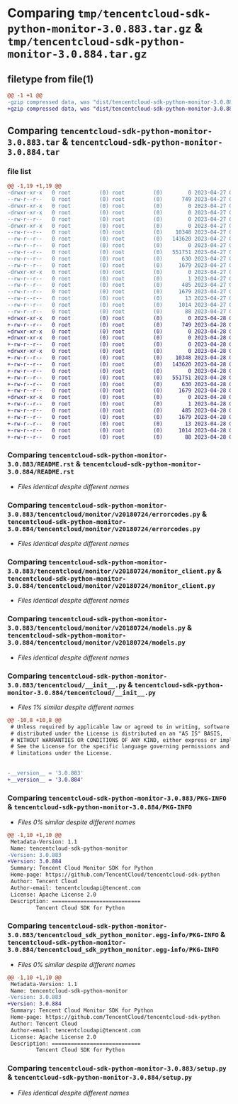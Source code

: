 # Comparing `tmp/tencentcloud-sdk-python-monitor-3.0.883.tar.gz` & `tmp/tencentcloud-sdk-python-monitor-3.0.884.tar.gz`

## filetype from file(1)

```diff
@@ -1 +1 @@
-gzip compressed data, was "dist/tencentcloud-sdk-python-monitor-3.0.883.tar", last modified: Thu Apr 27 00:40:57 2023, max compression
+gzip compressed data, was "dist/tencentcloud-sdk-python-monitor-3.0.884.tar", last modified: Fri Apr 28 02:31:05 2023, max compression
```

## Comparing `tencentcloud-sdk-python-monitor-3.0.883.tar` & `tencentcloud-sdk-python-monitor-3.0.884.tar`

### file list

```diff
@@ -1,19 +1,19 @@
-drwxr-xr-x   0 root         (0) root         (0)        0 2023-04-27 00:40:57.000000 tencentcloud-sdk-python-monitor-3.0.883/
--rw-r--r--   0 root         (0) root         (0)      749 2023-04-27 00:40:56.000000 tencentcloud-sdk-python-monitor-3.0.883/README.rst
-drwxr-xr-x   0 root         (0) root         (0)        0 2023-04-27 00:40:57.000000 tencentcloud-sdk-python-monitor-3.0.883/tencentcloud/
-drwxr-xr-x   0 root         (0) root         (0)        0 2023-04-27 00:40:57.000000 tencentcloud-sdk-python-monitor-3.0.883/tencentcloud/monitor/
--rw-r--r--   0 root         (0) root         (0)        0 2023-04-27 00:40:56.000000 tencentcloud-sdk-python-monitor-3.0.883/tencentcloud/monitor/__init__.py
-drwxr-xr-x   0 root         (0) root         (0)        0 2023-04-27 00:40:57.000000 tencentcloud-sdk-python-monitor-3.0.883/tencentcloud/monitor/v20180724/
--rw-r--r--   0 root         (0) root         (0)    10348 2023-04-27 00:40:56.000000 tencentcloud-sdk-python-monitor-3.0.883/tencentcloud/monitor/v20180724/errorcodes.py
--rw-r--r--   0 root         (0) root         (0)   143620 2023-04-27 00:40:56.000000 tencentcloud-sdk-python-monitor-3.0.883/tencentcloud/monitor/v20180724/monitor_client.py
--rw-r--r--   0 root         (0) root         (0)        0 2023-04-27 00:40:56.000000 tencentcloud-sdk-python-monitor-3.0.883/tencentcloud/monitor/v20180724/__init__.py
--rw-r--r--   0 root         (0) root         (0)   551751 2023-04-27 00:40:56.000000 tencentcloud-sdk-python-monitor-3.0.883/tencentcloud/monitor/v20180724/models.py
--rw-r--r--   0 root         (0) root         (0)      630 2023-04-27 00:40:56.000000 tencentcloud-sdk-python-monitor-3.0.883/tencentcloud/__init__.py
--rw-r--r--   0 root         (0) root         (0)     1679 2023-04-27 00:40:57.000000 tencentcloud-sdk-python-monitor-3.0.883/PKG-INFO
-drwxr-xr-x   0 root         (0) root         (0)        0 2023-04-27 00:40:57.000000 tencentcloud-sdk-python-monitor-3.0.883/tencentcloud_sdk_python_monitor.egg-info/
--rw-r--r--   0 root         (0) root         (0)        1 2023-04-27 00:40:57.000000 tencentcloud-sdk-python-monitor-3.0.883/tencentcloud_sdk_python_monitor.egg-info/dependency_links.txt
--rw-r--r--   0 root         (0) root         (0)      485 2023-04-27 00:40:57.000000 tencentcloud-sdk-python-monitor-3.0.883/tencentcloud_sdk_python_monitor.egg-info/SOURCES.txt
--rw-r--r--   0 root         (0) root         (0)     1679 2023-04-27 00:40:57.000000 tencentcloud-sdk-python-monitor-3.0.883/tencentcloud_sdk_python_monitor.egg-info/PKG-INFO
--rw-r--r--   0 root         (0) root         (0)       13 2023-04-27 00:40:57.000000 tencentcloud-sdk-python-monitor-3.0.883/tencentcloud_sdk_python_monitor.egg-info/top_level.txt
--rw-r--r--   0 root         (0) root         (0)     1014 2023-04-27 00:40:56.000000 tencentcloud-sdk-python-monitor-3.0.883/setup.py
--rw-r--r--   0 root         (0) root         (0)       88 2023-04-27 00:40:57.000000 tencentcloud-sdk-python-monitor-3.0.883/setup.cfg
+drwxr-xr-x   0 root         (0) root         (0)        0 2023-04-28 02:31:05.000000 tencentcloud-sdk-python-monitor-3.0.884/
+-rw-r--r--   0 root         (0) root         (0)      749 2023-04-28 02:31:05.000000 tencentcloud-sdk-python-monitor-3.0.884/README.rst
+drwxr-xr-x   0 root         (0) root         (0)        0 2023-04-28 02:31:05.000000 tencentcloud-sdk-python-monitor-3.0.884/tencentcloud/
+drwxr-xr-x   0 root         (0) root         (0)        0 2023-04-28 02:31:05.000000 tencentcloud-sdk-python-monitor-3.0.884/tencentcloud/monitor/
+-rw-r--r--   0 root         (0) root         (0)        0 2023-04-28 02:31:05.000000 tencentcloud-sdk-python-monitor-3.0.884/tencentcloud/monitor/__init__.py
+drwxr-xr-x   0 root         (0) root         (0)        0 2023-04-28 02:31:05.000000 tencentcloud-sdk-python-monitor-3.0.884/tencentcloud/monitor/v20180724/
+-rw-r--r--   0 root         (0) root         (0)    10348 2023-04-28 02:31:05.000000 tencentcloud-sdk-python-monitor-3.0.884/tencentcloud/monitor/v20180724/errorcodes.py
+-rw-r--r--   0 root         (0) root         (0)   143620 2023-04-28 02:31:05.000000 tencentcloud-sdk-python-monitor-3.0.884/tencentcloud/monitor/v20180724/monitor_client.py
+-rw-r--r--   0 root         (0) root         (0)        0 2023-04-28 02:31:05.000000 tencentcloud-sdk-python-monitor-3.0.884/tencentcloud/monitor/v20180724/__init__.py
+-rw-r--r--   0 root         (0) root         (0)   551751 2023-04-28 02:31:05.000000 tencentcloud-sdk-python-monitor-3.0.884/tencentcloud/monitor/v20180724/models.py
+-rw-r--r--   0 root         (0) root         (0)      630 2023-04-28 02:31:05.000000 tencentcloud-sdk-python-monitor-3.0.884/tencentcloud/__init__.py
+-rw-r--r--   0 root         (0) root         (0)     1679 2023-04-28 02:31:05.000000 tencentcloud-sdk-python-monitor-3.0.884/PKG-INFO
+drwxr-xr-x   0 root         (0) root         (0)        0 2023-04-28 02:31:05.000000 tencentcloud-sdk-python-monitor-3.0.884/tencentcloud_sdk_python_monitor.egg-info/
+-rw-r--r--   0 root         (0) root         (0)        1 2023-04-28 02:31:05.000000 tencentcloud-sdk-python-monitor-3.0.884/tencentcloud_sdk_python_monitor.egg-info/dependency_links.txt
+-rw-r--r--   0 root         (0) root         (0)      485 2023-04-28 02:31:05.000000 tencentcloud-sdk-python-monitor-3.0.884/tencentcloud_sdk_python_monitor.egg-info/SOURCES.txt
+-rw-r--r--   0 root         (0) root         (0)     1679 2023-04-28 02:31:05.000000 tencentcloud-sdk-python-monitor-3.0.884/tencentcloud_sdk_python_monitor.egg-info/PKG-INFO
+-rw-r--r--   0 root         (0) root         (0)       13 2023-04-28 02:31:05.000000 tencentcloud-sdk-python-monitor-3.0.884/tencentcloud_sdk_python_monitor.egg-info/top_level.txt
+-rw-r--r--   0 root         (0) root         (0)     1014 2023-04-28 02:31:05.000000 tencentcloud-sdk-python-monitor-3.0.884/setup.py
+-rw-r--r--   0 root         (0) root         (0)       88 2023-04-28 02:31:05.000000 tencentcloud-sdk-python-monitor-3.0.884/setup.cfg
```

### Comparing `tencentcloud-sdk-python-monitor-3.0.883/README.rst` & `tencentcloud-sdk-python-monitor-3.0.884/README.rst`

 * *Files identical despite different names*

### Comparing `tencentcloud-sdk-python-monitor-3.0.883/tencentcloud/monitor/v20180724/errorcodes.py` & `tencentcloud-sdk-python-monitor-3.0.884/tencentcloud/monitor/v20180724/errorcodes.py`

 * *Files identical despite different names*

### Comparing `tencentcloud-sdk-python-monitor-3.0.883/tencentcloud/monitor/v20180724/monitor_client.py` & `tencentcloud-sdk-python-monitor-3.0.884/tencentcloud/monitor/v20180724/monitor_client.py`

 * *Files identical despite different names*

### Comparing `tencentcloud-sdk-python-monitor-3.0.883/tencentcloud/monitor/v20180724/models.py` & `tencentcloud-sdk-python-monitor-3.0.884/tencentcloud/monitor/v20180724/models.py`

 * *Files identical despite different names*

### Comparing `tencentcloud-sdk-python-monitor-3.0.883/tencentcloud/__init__.py` & `tencentcloud-sdk-python-monitor-3.0.884/tencentcloud/__init__.py`

 * *Files 1% similar despite different names*

```diff
@@ -10,8 +10,8 @@
 # Unless required by applicable law or agreed to in writing, software
 # distributed under the License is distributed on an "AS IS" BASIS,
 # WITHOUT WARRANTIES OR CONDITIONS OF ANY KIND, either express or implied.
 # See the License for the specific language governing permissions and
 # limitations under the License.
 
 
-__version__ = '3.0.883'
+__version__ = '3.0.884'
```

### Comparing `tencentcloud-sdk-python-monitor-3.0.883/PKG-INFO` & `tencentcloud-sdk-python-monitor-3.0.884/PKG-INFO`

 * *Files 0% similar despite different names*

```diff
@@ -1,10 +1,10 @@
 Metadata-Version: 1.1
 Name: tencentcloud-sdk-python-monitor
-Version: 3.0.883
+Version: 3.0.884
 Summary: Tencent Cloud Monitor SDK for Python
 Home-page: https://github.com/TencentCloud/tencentcloud-sdk-python
 Author: Tencent Cloud
 Author-email: tencentcloudapi@tencent.com
 License: Apache License 2.0
 Description: ============================
         Tencent Cloud SDK for Python
```

### Comparing `tencentcloud-sdk-python-monitor-3.0.883/tencentcloud_sdk_python_monitor.egg-info/PKG-INFO` & `tencentcloud-sdk-python-monitor-3.0.884/tencentcloud_sdk_python_monitor.egg-info/PKG-INFO`

 * *Files 0% similar despite different names*

```diff
@@ -1,10 +1,10 @@
 Metadata-Version: 1.1
 Name: tencentcloud-sdk-python-monitor
-Version: 3.0.883
+Version: 3.0.884
 Summary: Tencent Cloud Monitor SDK for Python
 Home-page: https://github.com/TencentCloud/tencentcloud-sdk-python
 Author: Tencent Cloud
 Author-email: tencentcloudapi@tencent.com
 License: Apache License 2.0
 Description: ============================
         Tencent Cloud SDK for Python
```

### Comparing `tencentcloud-sdk-python-monitor-3.0.883/setup.py` & `tencentcloud-sdk-python-monitor-3.0.884/setup.py`

 * *Files identical despite different names*

